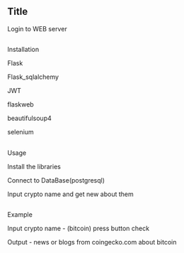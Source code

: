 ## Title
Login to WEB server

##
Installation


Flask

Flask_sqlalchemy

JWT

flaskweb

beautifulsoup4

selenium

##
Usage

Install the libraries


Connect to DataBase(postgresql)


Input crypto name and get new about them



##
Example

Input crypto name - (bitcoin) press button check 

Output - news or blogs from coingecko.com about bitcoin

